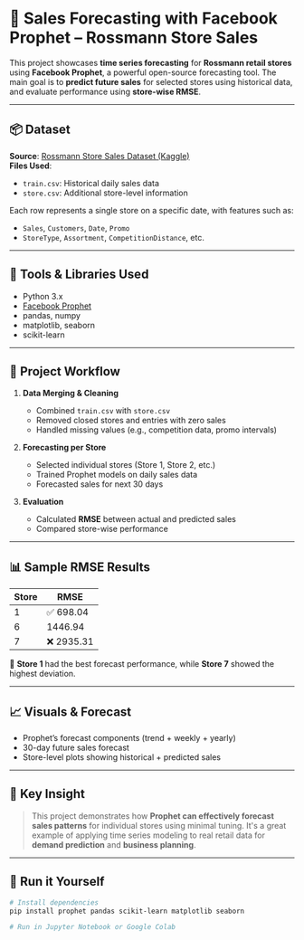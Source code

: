 # 🛒 Sales Forecasting with Facebook Prophet – Rossmann Store Sales

This project showcases **time series forecasting** for **Rossmann retail stores** using **Facebook Prophet**, a powerful open-source forecasting tool. The main goal is to **predict future sales** for selected stores using historical data, and evaluate performance using **store-wise RMSE**.

---

## 📦 Dataset

**Source**: [Rossmann Store Sales Dataset (Kaggle)](https://www.kaggle.com/c/rossmann-store-sales/data)  
**Files Used**:
- `train.csv`: Historical daily sales data
- `store.csv`: Additional store-level information

Each row represents a single store on a specific date, with features such as:
- `Sales`, `Customers`, `Date`, `Promo`
- `StoreType`, `Assortment`, `CompetitionDistance`, etc.

---

## 🔧 Tools & Libraries Used

- Python 3.x
- [Facebook Prophet](https://facebook.github.io/prophet/)
- pandas, numpy
- matplotlib, seaborn
- scikit-learn

---

## 📌 Project Workflow

1. **Data Merging & Cleaning**
   - Combined `train.csv` with `store.csv`
   - Removed closed stores and entries with zero sales
   - Handled missing values (e.g., competition data, promo intervals)

2. **Forecasting per Store**
   - Selected individual stores (Store 1, Store 2, etc.)
   - Trained Prophet models on daily sales data
   - Forecasted sales for next 30 days

3. **Evaluation**
   - Calculated **RMSE** between actual and predicted sales
   - Compared store-wise performance

---

## 📊 Sample RMSE Results

| Store | RMSE        |
|-------|-------------|
| 1     | ✅ 698.04   |
| 6     | 1446.94     |
| 7     | ❌ 2935.31  |

📌 **Store 1** had the best forecast performance, while **Store 7** showed the highest deviation.

---

## 📈 Visuals & Forecast

- Prophet’s forecast components (trend + weekly + yearly)
- 30-day future sales forecast
- Store-level plots showing historical + predicted sales

---

## 🧠 Key Insight

> This project demonstrates how **Prophet can effectively forecast sales patterns** for individual stores using minimal tuning. It's a great example of applying time series modeling to real retail data for **demand prediction** and **business planning**.

---

## 🚀 Run it Yourself

```bash
# Install dependencies
pip install prophet pandas scikit-learn matplotlib seaborn

# Run in Jupyter Notebook or Google Colab
